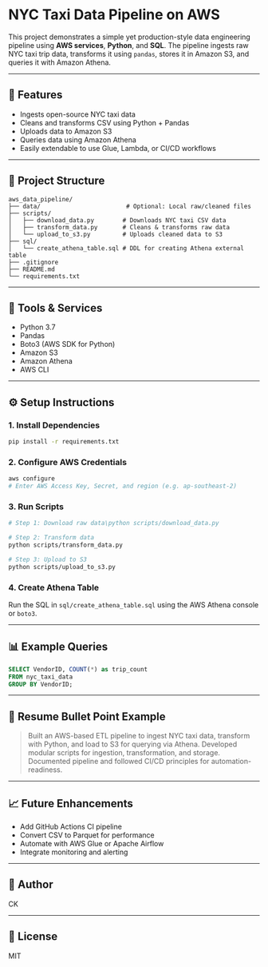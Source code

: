 # NYC Taxi Data Pipeline on AWS

This project demonstrates a simple yet production-style data engineering pipeline using **AWS services**, **Python**, and **SQL**. The pipeline ingests raw NYC taxi trip data, transforms it using `pandas`, stores it in Amazon S3, and queries it with Amazon Athena.

---

## 🚀 Features
- Ingests open-source NYC taxi data
- Cleans and transforms CSV using Python + Pandas
- Uploads data to Amazon S3
- Queries data using Amazon Athena
- Easily extendable to use Glue, Lambda, or CI/CD workflows

---

## 📁 Project Structure
```
aws_data_pipeline/
├── data/                        # Optional: Local raw/cleaned files
├── scripts/
│   ├── download_data.py        # Downloads NYC taxi CSV data
│   ├── transform_data.py       # Cleans & transforms raw data
│   └── upload_to_s3.py         # Uploads cleaned data to S3
├── sql/
│   └── create_athena_table.sql # DDL for creating Athena external table
├── .gitignore
├── README.md
└── requirements.txt
```

---

## 🧰 Tools & Services
- Python 3.7
- Pandas
- Boto3 (AWS SDK for Python)
- Amazon S3
- Amazon Athena
- AWS CLI

---

## ⚙️ Setup Instructions

### 1. Install Dependencies
```bash
pip install -r requirements.txt
```

### 2. Configure AWS Credentials
```bash
aws configure
# Enter AWS Access Key, Secret, and region (e.g. ap-southeast-2)
```

### 3. Run Scripts
```bash
# Step 1: Download raw data\python scripts/download_data.py

# Step 2: Transform data
python scripts/transform_data.py

# Step 3: Upload to S3
python scripts/upload_to_s3.py
```

### 4. Create Athena Table
Run the SQL in `sql/create_athena_table.sql` using the AWS Athena console or `boto3`.

---

## 📊 Example Queries
```sql
SELECT VendorID, COUNT(*) as trip_count
FROM nyc_taxi_data
GROUP BY VendorID;
```

---

## 📌 Resume Bullet Point Example
> Built an AWS-based ETL pipeline to ingest NYC taxi data, transform with Python, and load to S3 for querying via Athena. Developed modular scripts for ingestion, transformation, and storage. Documented pipeline and followed CI/CD principles for automation-readiness.

---

## 📈 Future Enhancements
- Add GitHub Actions CI pipeline
- Convert CSV to Parquet for performance
- Automate with AWS Glue or Apache Airflow
- Integrate monitoring and alerting

---

## 👤 Author
CK

---

## 📝 License
MIT
